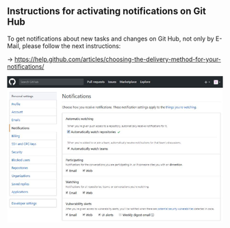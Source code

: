 ## Instructions for activating notifications on Git Hub

To get notifications about new tasks and changes on Git Hub, not only by E-Mail, please follow the next instructions:

-> https://help.github.com/articles/choosing-the-delivery-method-for-your-notifications/


![GitHub Logo](/slike/notifikacije.JPG)